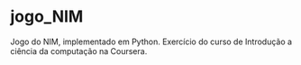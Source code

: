 # jogo_NIM
Jogo do NIM, implementado em Python. 
Exercício do curso de Introdução a ciência da computação na Coursera.
